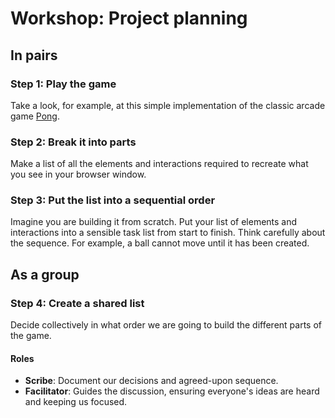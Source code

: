 # Workshop: Project planning

## In pairs 

### Step 1: Play the game
Take a look, for example, at this simple implementation of the classic arcade game [Pong](https://facapplicants.github.io/planning/pong.html).

### Step 2: Break it into parts
Make a list of all the elements and interactions required to recreate what you see in your browser window.

### Step 3: Put the list into a sequential order
Imagine you are building it from scratch. Put your list of elements and interactions into a sensible task list from start to finish. Think carefully about the sequence. For example, a ball cannot move until it has been created.

## As a group

### Step 4: Create a shared list
Decide collectively in what order we are going to build the different parts of the game.

#### Roles
- **Scribe**: Document our decisions and agreed-upon sequence.
- **Facilitator**: Guides the discussion, ensuring everyone's ideas are heard and keeping us focused.
